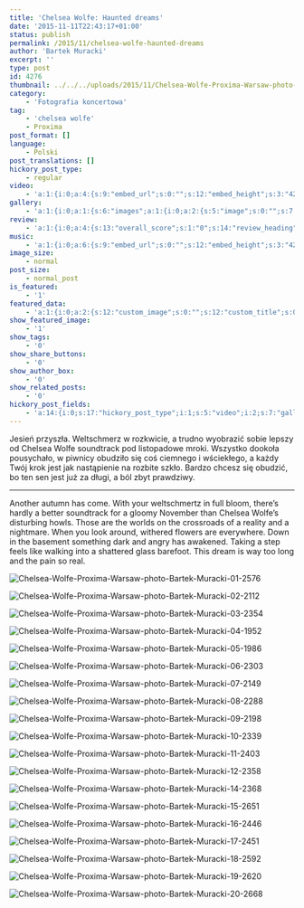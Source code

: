 ```yaml
---
title: 'Chelsea Wolfe: Haunted dreams'
date: '2015-11-11T22:43:17+01:00'
status: publish
permalink: /2015/11/chelsea-wolfe-haunted-dreams
author: 'Bartek Muracki'
excerpt: ''
type: post
id: 4276
thumbnail: ../../../uploads/2015/11/Chelsea-Wolfe-Proxima-Warsaw-photo-Bartek-Muracki-03-2354.jpg
category:
    - 'Fotografia koncertowa'
tag:
    - 'chelsea wolfe'
    - Proxima
post_format: []
language:
    - Polski
post_translations: []
hickory_post_type:
    - regular
video:
    - 'a:1:{i:0;a:4:{s:9:"embed_url";s:0:"";s:12:"embed_height";s:3:"420";s:15:"self_hosted_url";s:0:"";s:18:"self_hosted_height";s:3:"420";}}'
gallery:
    - 'a:1:{i:0;a:1:{s:6:"images";a:1:{i:0;a:2:{s:5:"image";s:0:"";s:7:"caption";s:0:"";}}}}'
review:
    - 'a:1:{i:0;a:4:{s:13:"overall_score";s:1:"0";s:14:"review_heading";s:0:"";s:12:"summary_text";s:0:"";s:8:"criteria";a:1:{i:0;a:2:{s:4:"name";s:0:"";s:5:"score";s:1:"0";}}}}'
music:
    - 'a:1:{i:0;a:6:{s:9:"embed_url";s:0:"";s:12:"embed_height";s:3:"420";s:16:"soundcloud_embed";s:0:"";s:33:"soundcloud_include_featured_image";s:1:"0";s:13:"spotify_embed";s:0:"";s:30:"spotify_include_featured_image";s:1:"0";}}'
image_size:
    - normal
post_size:
    - normal_post
is_featured:
    - '1'
featured_data:
    - 'a:1:{i:0;a:2:{s:12:"custom_image";s:0:"";s:12:"custom_title";s:0:"";}}'
show_featured_image:
    - '1'
show_tags:
    - '0'
show_share_buttons:
    - '0'
show_author_box:
    - '0'
show_related_posts:
    - '0'
hickory_post_fields:
    - 'a:14:{i:0;s:17:"hickory_post_type";i:1;s:5:"video";i:2;s:7:"gallery";i:3;s:6:"review";i:4;s:5:"music";i:5;s:10:"image_size";i:6;s:9:"post_size";i:7;s:11:"is_featured";i:8;s:13:"featured_data";i:9;s:19:"show_featured_image";i:10;s:9:"show_tags";i:11;s:18:"show_share_buttons";i:12;s:15:"show_author_box";i:13;s:18:"show_related_posts";}'
---
```

Jesień przyszła. Weltschmerz w rozkwicie, a trudno wyobrazić sobie lepszy od Chelsea Wolfe soundtrack pod listopadowe mroki. Wszystko dookoła pousychało, w piwnicy obudziło się coś ciemnego i wściekłego, a każdy Twój krok jest jak nastąpienie na rozbite szkło. Bardzo chcesz się obudzić, bo ten sen jest już za długi, a ból zbyt prawdziwy.

- - - - - -

Another autumn has come. With your weltschmertz in full bloom, there’s hardly a better soundtrack for a gloomy November than Chelsea Wolfe’s disturbing howls. Those are the worlds on the crossroads of a reality and a nightmare. When you look around, withered flowers are everywhere. Down in the basement something dark and angry has awakened. Taking a step feels like walking into a shattered glass barefoot. This dream is way too long and the pain so real.

![Chelsea-Wolfe-Proxima-Warsaw-photo-Bartek-Muracki-01-2576](http://music.bartekmuracki.com/wp-content/uploads/2015/11/Chelsea-Wolfe-Proxima-Warsaw-photo-Bartek-Muracki-01-2576.jpg)

![Chelsea-Wolfe-Proxima-Warsaw-photo-Bartek-Muracki-02-2112](http://music.bartekmuracki.com/wp-content/uploads/2015/11/Chelsea-Wolfe-Proxima-Warsaw-photo-Bartek-Muracki-02-2112.jpg)

![Chelsea-Wolfe-Proxima-Warsaw-photo-Bartek-Muracki-03-2354](http://music.bartekmuracki.com/wp-content/uploads/2015/11/Chelsea-Wolfe-Proxima-Warsaw-photo-Bartek-Muracki-03-2354.jpg)

![Chelsea-Wolfe-Proxima-Warsaw-photo-Bartek-Muracki-04-1952](http://music.bartekmuracki.com/wp-content/uploads/2015/11/Chelsea-Wolfe-Proxima-Warsaw-photo-Bartek-Muracki-04-1952.jpg)

![Chelsea-Wolfe-Proxima-Warsaw-photo-Bartek-Muracki-05-1986](http://music.bartekmuracki.com/wp-content/uploads/2015/11/Chelsea-Wolfe-Proxima-Warsaw-photo-Bartek-Muracki-05-1986.jpg)

![Chelsea-Wolfe-Proxima-Warsaw-photo-Bartek-Muracki-06-2303](http://music.bartekmuracki.com/wp-content/uploads/2015/11/Chelsea-Wolfe-Proxima-Warsaw-photo-Bartek-Muracki-06-2303.jpg)

![Chelsea-Wolfe-Proxima-Warsaw-photo-Bartek-Muracki-07-2149](http://music.bartekmuracki.com/wp-content/uploads/2015/11/Chelsea-Wolfe-Proxima-Warsaw-photo-Bartek-Muracki-07-2149.jpg)

![Chelsea-Wolfe-Proxima-Warsaw-photo-Bartek-Muracki-08-2288](http://music.bartekmuracki.com/wp-content/uploads/2015/11/Chelsea-Wolfe-Proxima-Warsaw-photo-Bartek-Muracki-08-2288.jpg)

![Chelsea-Wolfe-Proxima-Warsaw-photo-Bartek-Muracki-09-2198](http://music.bartekmuracki.com/wp-content/uploads/2015/11/Chelsea-Wolfe-Proxima-Warsaw-photo-Bartek-Muracki-09-2198.jpg)

![Chelsea-Wolfe-Proxima-Warsaw-photo-Bartek-Muracki-10-2339](http://music.bartekmuracki.com/wp-content/uploads/2015/11/Chelsea-Wolfe-Proxima-Warsaw-photo-Bartek-Muracki-10-2339.jpg)

![Chelsea-Wolfe-Proxima-Warsaw-photo-Bartek-Muracki-11-2403](http://music.bartekmuracki.com/wp-content/uploads/2015/11/Chelsea-Wolfe-Proxima-Warsaw-photo-Bartek-Muracki-11-2403.jpg)

![Chelsea-Wolfe-Proxima-Warsaw-photo-Bartek-Muracki-12-2358](http://music.bartekmuracki.com/wp-content/uploads/2015/11/Chelsea-Wolfe-Proxima-Warsaw-photo-Bartek-Muracki-12-2358.jpg)

![Chelsea-Wolfe-Proxima-Warsaw-photo-Bartek-Muracki-14-2368](http://music.bartekmuracki.com/wp-content/uploads/2015/11/Chelsea-Wolfe-Proxima-Warsaw-photo-Bartek-Muracki-14-2368.jpg)

![Chelsea-Wolfe-Proxima-Warsaw-photo-Bartek-Muracki-15-2651](http://music.bartekmuracki.com/wp-content/uploads/2015/11/Chelsea-Wolfe-Proxima-Warsaw-photo-Bartek-Muracki-15-2651.jpg)

![Chelsea-Wolfe-Proxima-Warsaw-photo-Bartek-Muracki-16-2446](http://music.bartekmuracki.com/wp-content/uploads/2015/11/Chelsea-Wolfe-Proxima-Warsaw-photo-Bartek-Muracki-16-2446.jpg)

![Chelsea-Wolfe-Proxima-Warsaw-photo-Bartek-Muracki-17-2451](http://music.bartekmuracki.com/wp-content/uploads/2015/11/Chelsea-Wolfe-Proxima-Warsaw-photo-Bartek-Muracki-17-2451.jpg)

![Chelsea-Wolfe-Proxima-Warsaw-photo-Bartek-Muracki-18-2592](http://music.bartekmuracki.com/wp-content/uploads/2015/11/Chelsea-Wolfe-Proxima-Warsaw-photo-Bartek-Muracki-18-2592.jpg)

![Chelsea-Wolfe-Proxima-Warsaw-photo-Bartek-Muracki-19-2620](http://music.bartekmuracki.com/wp-content/uploads/2015/11/Chelsea-Wolfe-Proxima-Warsaw-photo-Bartek-Muracki-19-2620.jpg)

![Chelsea-Wolfe-Proxima-Warsaw-photo-Bartek-Muracki-20-2668](http://music.bartekmuracki.com/wp-content/uploads/2015/11/Chelsea-Wolfe-Proxima-Warsaw-photo-Bartek-Muracki-20-2668.jpg)